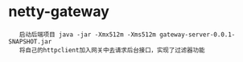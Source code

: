 # netty-gateway

```
   启动后端项目 java -jar -Xmx512m -Xms512m gateway-server-0.0.1-SNAPSHOT.jar
   将自己的httpclient加入网关中去请求后台接口，实现了过滤器功能
```